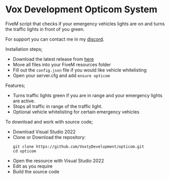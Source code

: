 # Vox Development Opticom System

FiveM script that checks if your emergency vehicles lights are on and turns the traffic lights in front of you green.

For support you can contact me in my [discord](https://discord.gg/ybkgjRRndG).

Installation steps;

- Download the latest release from [here](https://github.com/VoxtyDevelopment/opticom/releases/)
- Move all files into your FiveM resources folder
- Fill out the `config.json` file if you would like vehicle whitelisting
- Open your server.cfg and add `ensure opticom`

Features;

- Turns traffic lights green if you are in range and your emergency lights are active.
- Stops all traffic in range of the traffic light.
- Optional vehicle whitelisting for certain emergency vehicles

To download and work with source code;
- Download Visual Studio 2022
- Clone or Download the repository:
  ```
  git clone https://github.com/VoxtyDevelopment/opticom.git
  cd opticom
  ```
- Open the resource with Visual Studio 2022
- Edit as you require
- Build the source code
